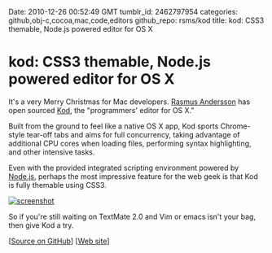 Date: 2010-12-26 00:52:49 GMT
tumblr_id: 2462797954
categories: github,obj-c,cocoa,mac,code,editors
github_repo: rsms/kod
title: kod: CSS3 themable, Node.js powered editor for OS X

# kod: CSS3 themable, Node.js powered editor for OS X

It's a very Merry Christmas for Mac developers. [Rasmus Andersson](http://github.com/rsms) has open sourced [Kod](http://kodapp.com), the "programmers' editor for OS X."

Built from the ground to feel like a native OS X app, Kod sports Chrome-style tear-off tabs and aims for full concurrency, taking advantage of additional CPU cores when loading files, performing syntax highlighting, and other intensive tasks.

Even with the provided integrated scripting environment powered by [Node.js](http://thechangelog.com/search/node), perhaps the most impressive feature for the web geek is that Kod is fully themable using CSS3.

[![screenshot](http://kodapp.com/screenshot.png) ](http://github.com/rsms/kod)

So if you're still waiting on TextMate 2.0 and Vim or emacs isn't your bag, then give Kod a try.

[[Source on GitHub](http://github.com/rsms/kod)] [[Web site](http://kodapp.com)]
